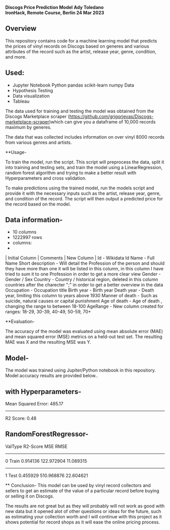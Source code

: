 
**Discogs Price Prediction Model**
**Ady Toledano**  
**IronHack, Remote Course, Berlin 24 Mar 2023**

## Overview

This repository contains code for a machine learning model that predicts the prices of vinyl records on Discogs based on generes and various attributes of the record such as the artist, release year, genre, condition, and more.

## Used:

* Jupyter Notebook
  Python 
  pandas
  scikit-learn
  numpy
  Data
* Hypothesis Testing 
* Data visualization
* Tableau


The data used for training and testing the model was obtained from the Discogs Marketplace scraper (https://github.com/grigorjevas/Discogs-marketplace-scraper)which can give you a dataframe of 10,000 records maximum by generes.

The data that was collected includes information on over  vinyl 8000 records from various genres and artists.

**Usage-

To train the model, run the script. This script will preprocess the data, split it into training and testing sets, and train the model using a LinearRegression, random forest algorithm and trying to make a better result with Hyperparameters and cross validation.

To make predictions using the trained model, run the models script and provide it with the necessary inputs such as the artist, release year, genre, and condition of the record. The script will then output a predicted price for the record based on the model.

## Data information-

* 10 columns 
* 1222997 rows 
* columns:
* 
| Initial Column | Comments | New Column |
Id - Wikidata Id
Name - Full Name
Short description - Will detail the Profession of the person and should they have more than one it will be listed in this column, in this column I have tried to sum it to one Profession in order to get a more clear view
Gender - Gender / Sex
Country - Country / historical region, deleted in this column countries after the charecter ";" in order to get a better overview in the data
Occupation - Occupation title
Birth year - Birth year
Death year - Death year, limiting this column to years above 1930
Manner of death - Such as suicide, natural causes or capital punishment
Age of death - Age of death , changing the range to between 18-100
AgeRange - New column created for ranges: 18-29, 30-39, 40-49, 50-59, 70+

**Evaluation-

The accuracy of the model was evaluated using mean absolute error (MAE) and mean squared error (MSE) metrics on a held-out test set. The resulting MAE was X and the resulting MSE was Y.

## Model-
The model was trained using Jupiter/Python notebook in this repository. Model accuracy results are provided below..

## with Hyperparameters- 

Mean Squared Error: 485.17
****************************
R2 Score: 0.48

## RandomForestRegressor- 

ValType	R2-Score	  MSE	        RMSE
***************************************
0	Train	0.914136	122.972904	11.089315
***************************************
1	Test	0.455929	510.968876	22.604621

** Conclusion-
This model can be used by vinyl record collectors and sellers to get an estimate of the value of a particular record before buying or selling it on Discogs.

The results are not great but as they will probably will not work as good with new data but it opened alot of other questions or ideas for the future, such as estimating your collection worth and I will continue with this project as it shows potential for record shops as it will ease the online pricing process. 
